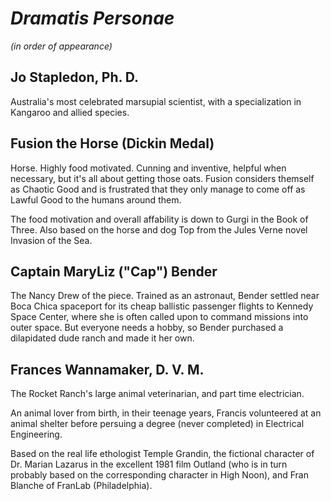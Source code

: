 # _Dramatis Personae_ 

_(in order of appearance)_

## Jo Stapledon, Ph. D. 

Australia's most celebrated marsupial scientist, with a specialization in Kangaroo and allied species.

## Fusion the Horse (Dickin Medal)

Horse. Highly food motivated. Cunning and inventive, helpful when necessary, but it's all about getting those oats. Fusion considers themself as Chaotic Good and is frustrated that they only manage to come off as Lawful Good to the humans around them.

The food motivation and overall affability is down to Gurgi in the Book of Three. Also based on the horse and dog Top from the Jules Verne novel Invasion of the Sea. 

## Captain MaryLiz ("Cap") Bender

The Nancy Drew of the piece. Trained as an astronaut, Bender settled near Boca Chica spaceport for its cheap ballistic passenger flights to Kennedy Space Center, where she is often called upon to command missions into outer space. But everyone needs a hobby, so Bender purchased a dilapidated dude ranch and made it her own.

## Frances Wannamaker, D. V. M. 

The Rocket Ranch's large animal veterinarian, and part time electrician.

An animal lover from birth, in their teenage years, Francis volunteered at an animal shelter before persuing a degree (never completed) in Electrical Engineering. 

Based on the real life ethologist Temple Grandin, the fictional character of Dr. Marian Lazarus in the excellent 1981 film Outland (who is in turn probably based on the corresponding character in High Noon), and Fran Blanche of FranLab (Philadelphia).




